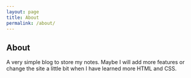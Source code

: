 ```yaml
---
layout: page
title: About
permalink: /about/
---
```

## About
A very simple blog to store my notes.
Maybe I will add more features or change the site a little bit when I have learned more HTML and CSS.
